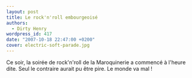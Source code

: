 ```yaml
---
layout: post
title: Le rock'n'roll embourgeoisé
authors:
  - Dirty Henry
wordpress_id: 417
date: "2007-10-18 22:47:00 +0200"
cover: electric-soft-parade.jpg
---
```


Ce soir, la soirée de rock'n'roll de la Maroquinerie a commencé à l'heure dite.
Seul le contraire aurait pu être pire. Le monde va mal !

